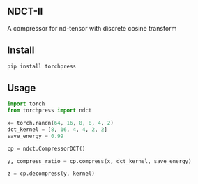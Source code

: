 ## NDCT-II
A compressor for nd-tensor with discrete cosine transform
## Install
```python
pip install torchpress
```
## Usage
```python
import torch
from torchpress import ndct

x= torch.randn(64, 16, 8, 8, 4, 2)
dct_kernel = [8, 16, 4, 4, 2, 2]
save_energy = 0.99

cp = ndct.CompressorDCT()

y, compress_ratio = cp.compress(x, dct_kernel, save_energy)

z = cp.decompress(y, kernel)
```
